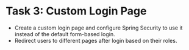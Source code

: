 # Task 3: Custom Login Page


- Create a custom login page and configure Spring Security to use it instead of the default form-based login.
- Redirect users to different pages after login based on their roles.
